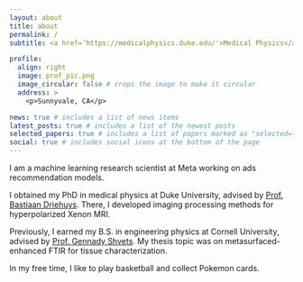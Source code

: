 ```yaml
---
layout: about
title: about
permalink: /
subtitle: <a href='https://medicalphysics.duke.edu/'>Medical Physics</a>. Duke University.

profile:
  align: right
  image: prof_pic.png
  image_circular: false # crops the image to make it circular
  address: >
    <p>Sunnyvale, CA</p>

news: true # includes a list of news items
latest_posts: true # includes a list of the newest posts
selected_papers: true # includes a list of papers marked as "selected={true}"
social: true # includes social icons at the bottom of the page
---
```


I am a machine learning research scientist at Meta working on ads recommendation models.

I obtained my PhD in medical physics at Duke University, advised by [Prof. Bastiaan Driehuys](https://sites.duke.edu/driehuyslab/). There, I developed imaging processing methods for hyperpolarized Xenon MRI.

Previously, I earned my B.S. in engineering physics at Cornell University, advised by [Prof. Gennady Shvets](https://shvets.aep.cornell.edu/). My thesis topic was on metasurfaced-enhanced FTIR for tissue characterization.

In my free time, I like to play basketball and collect Pokemon cards.
